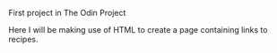 First project in The Odin Project

Here I will be making use of HTML to create a page containing links to recipes.